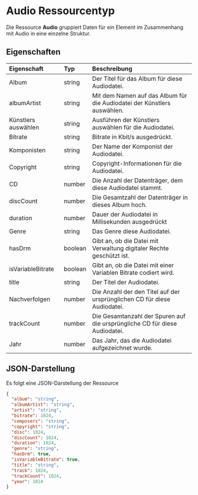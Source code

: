 # <a name="audio-resource-type"></a>Audio Ressourcentyp

Die Ressource **Audio** gruppiert Daten für ein Element im Zusammenhang mit Audio in eine einzelne Struktur.

## <a name="properties"></a>Eigenschaften

| Eigenschaft          | Typ    | Beschreibung                                                          |
|:------------------|:--------|:---------------------------------------------------------------------|
| Album             | string  | Der Titel für das Album für diese Audiodatei.                          |
| albumArtist       | string  | Mit dem Namen auf das Album für die Audiodatei der Künstlers auswählen.                    |
| Künstlers auswählen            | string  | Ausführen der Künstlers auswählen für die Audiodatei.                            |
| Bitrate           | string  | Bitrate in Kbit/s ausgedrückt.                                           |
| Komponisten         | string  | Der Name der Komponist der Audiodatei.                          |
| Copyright         | string  | Copyright-Informationen für die Audiodatei.                            |
| CD              | number  | Die Anzahl der Datenträger, dem diese Audiodatei stammt.                    |
| discCount         | number  | Die Gesamtzahl der Datenträger in dieses Album hoch.                             |
| duration          | number  | Dauer der Audiodatei in Millisekunden ausgedrückt                |
| Genre             | string  | Das Genre diese Audiodatei.                                        |
| hasDrm            | boolean | Gibt an, ob die Datei mit Verwaltung digitaler Rechte geschützt ist.   |
| isVariableBitrate | boolean | Gibt an, ob die Datei mit einer Variablen Bitrate codiert wird.            |
| title             | string  | Der Titel der Audiodatei.                                         |
| Nachverfolgen             | number  | Die Anzahl der den Titel auf der ursprünglichen CD für diese Audiodatei.    |
| trackCount        | number  | Die Gesamtanzahl der Spuren auf die ursprüngliche CD für diese Audiodatei. |
| Jahr              | number  | Das Jahr, das die Audiodatei aufgezeichnet wurde.                                |

## <a name="json-representation"></a>JSON-Darstellung

Es folgt eine JSON-Darstellung der Ressource

<!-- {
  "blockType": "resource",
  "optionalProperties": [

  ],
  "@odata.type": "microsoft.graph.audio"
}-->
```json
{
  "album": "string",
  "albumArtist": "string",
  "artist": "string",
  "bitrate": 1024,
  "composers": "string",
  "copyright": "string",
  "disc": 1024,
  "discCount": 1024,
  "duration": 1024,
  "genre": "string",
  "hasDrm": true,
  "isVariableBitrate": true,
  "title": "string",
  "track": 1024,
  "trackCount": 1024,
  "year": 1024
}

```


<!-- uuid: 8fcb5dbc-d5aa-4681-8e31-b001d5168d79
2015-10-25 14:57:30 UTC -->
<!-- {
  "type": "#page.annotation",
  "description": "audio resource",
  "keywords": "",
  "section": "documentation",
  "tocPath": ""
}-->